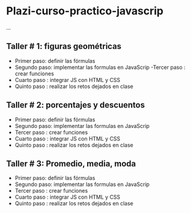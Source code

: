 # Plazi-curso-practico-javascrip


... 

## Taller # 1: figuras geométricas 

- Primer paso: definir las fórmulas 
- Segundo paso: implementar las formulas en JavaScrip
-Tercer paso : crear funciones 
- Cuarto paso : integrar JS con HTML y CSS
- Quinto paso : realizar los retos dejados en clase 

## Taller # 2: porcentajes y descuentos 

- Primer paso: definir las fórmulas 
- Segundo paso: implementar las formulas en JavaScrip
- Tercer paso : crear funciones 
- Cuarto paso : integrar JS con HTML y CSS 
- Quinto paso : realizar los retos dejados en clase 

## Taller # 3: Promedio, media, moda 

- Primer paso: definir las fórmulas 
- Segundo paso: implementar las formulas en JavaScrip
- Tercer paso : crear funciones 
- Cuarto paso : integrar JS con HTML y CSS 
- Quinto paso : realizar los retos dejados en clase 
